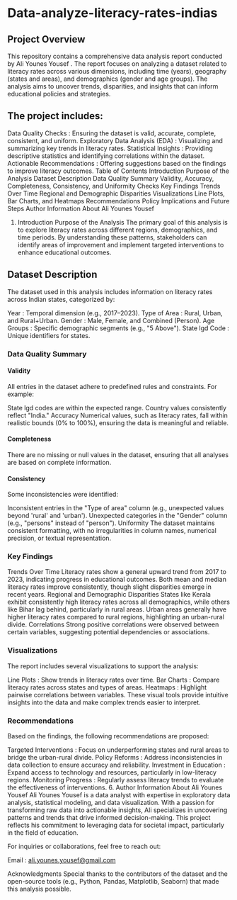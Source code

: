 # Data-analyze-literacy-rates-indias

## Project Overview
This repository contains a comprehensive data analysis report conducted by Ali Younes Yousef . The report focuses on analyzing a dataset related to literacy rates across various dimensions, including time (years), geography (states and areas), and demographics (gender and age groups). The analysis aims to uncover trends, disparities, and insights that can inform educational policies and strategies.

## The project includes:

Data Quality Checks : Ensuring the dataset is valid, accurate, complete, consistent, and uniform.
Exploratory Data Analysis (EDA) : Visualizing and summarizing key trends in literacy rates.
Statistical Insights : Providing descriptive statistics and identifying correlations within the dataset.
Actionable Recommendations : Offering suggestions based on the findings to improve literacy outcomes.
Table of Contents
Introduction
Purpose of the Analysis
Dataset Description
Data Quality Summary
Validity, Accuracy, Completeness, Consistency, and Uniformity Checks
Key Findings
Trends Over Time
Regional and Demographic Disparities
Visualizations
Line Plots, Bar Charts, and Heatmaps
Recommendations
Policy Implications and Future Steps
Author Information
About Ali Younes Yousef
1. Introduction
Purpose of the Analysis
The primary goal of this analysis is to explore literacy rates across different regions, demographics, and time periods. By understanding these patterns, stakeholders can identify areas of improvement and implement targeted interventions to enhance educational outcomes.

## Dataset Description
The dataset used in this analysis includes information on literacy rates across Indian states, categorized by:

Year : Temporal dimension (e.g., 2017–2023).
Type of Area : Rural, Urban, and Rural+Urban.
Gender : Male, Female, and Combined (Person).
Age Groups : Specific demographic segments (e.g., "5 Above").
State lgd Code : Unique identifiers for states.
### Data Quality Summary
#### Validity
All entries in the dataset adhere to predefined rules and constraints. For example:

State lgd codes are within the expected range.
Country values consistently reflect "India."
Accuracy
Numerical values, such as literacy rates, fall within realistic bounds (0% to 100%), ensuring the data is meaningful and reliable.

#### Completeness
There are no missing or null values in the dataset, ensuring that all analyses are based on complete information.

#### Consistency
Some inconsistencies were identified:

Inconsistent entries in the "Type of area" column (e.g., unexpected values beyond 'rural' and 'urban').
Unexpected categories in the "Gender" column (e.g., "persons" instead of "person").
Uniformity
The dataset maintains consistent formatting, with no irregularities in column names, numerical precision, or textual representation.

### Key Findings
Trends Over Time
Literacy rates show a general upward trend from 2017 to 2023, indicating progress in educational outcomes.
Both mean and median literacy rates improve consistently, though slight disparities emerge in recent years.
Regional and Demographic Disparities
States like Kerala exhibit consistently high literacy rates across all demographics, while others like Bihar lag behind, particularly in rural areas.
Urban areas generally have higher literacy rates compared to rural regions, highlighting an urban-rural divide.
Correlations
Strong positive correlations were observed between certain variables, suggesting potential dependencies or associations.
### Visualizations
The report includes several visualizations to support the analysis:

Line Plots : Show trends in literacy rates over time.
Bar Charts : Compare literacy rates across states and types of areas.
Heatmaps : Highlight pairwise correlations between variables.
These visual tools provide intuitive insights into the data and make complex trends easier to interpret.

### Recommendations
Based on the findings, the following recommendations are proposed:

Targeted Interventions : Focus on underperforming states and rural areas to bridge the urban-rural divide.
Policy Reforms : Address inconsistencies in data collection to ensure accuracy and reliability.
Investment in Education : Expand access to technology and resources, particularly in low-literacy regions.
Monitoring Progress : Regularly assess literacy trends to evaluate the effectiveness of interventions.
6. Author Information
About Ali Younes Yousef
Ali Younes Yousef is a data analyst with expertise in exploratory data analysis, statistical modeling, and data visualization. With a passion for transforming raw data into actionable insights, Ali specializes in uncovering patterns and trends that drive informed decision-making. This project reflects his commitment to leveraging data for societal impact, particularly in the field of education.

For inquiries or collaborations, feel free to reach out:

Email : ali.younes.yousef@gmail.com

Acknowledgments
Special thanks to the contributors of the dataset and the open-source tools (e.g., Python, Pandas, Matplotlib, Seaborn) that made this analysis possible.

